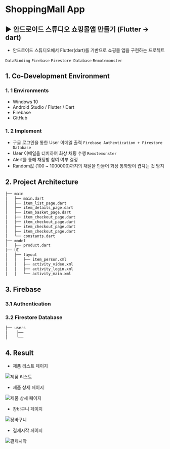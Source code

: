 # ShoppingMall App
## ▶ 안드로이드 스튜디오 쇼핑몰앱 만들기 (Flutter -> dart)
 
 - 안드로이드 스튜디오에서 Flutter(dart)를 기반으로 쇼핑몰 앱을 구현하는 프로젝트

`DataBinding` `Firebase` `Firestore Database` `Remotemonster`

## 1. Co-Development Environment   
### 1. 1 Environments
- Windows 10
- Android Studio / Flutter / Dart
- Firebase
- GitHub

### 1. 2 Implement
- 구글 로그인을 통한 User 이메일 출력 `Firebase Authentication + Firestore Database`
- User 이메일을 터치하여 화상 채팅 수행 `Remotemonster`
- Alert를 통해 채팅방 참여 여부 결정
- Random값 (100 ~ 1000000)까지의 채널을 만들어 화상 통화방이 겹치는 것 방지

## 2. Project Architecture   
```bash
├── main
│   ├── main.dart
│   ├── item_list_page.dart
│   ├── item_details_page.dart
│   ├── item_basket_page.dart
│   ├── item_checkout_page.dart
│   ├── item_checkout_page.dart
│   ├── item_checkout_page.dart
│   ├── item_checkout_page.dart
│   └── constants.dart
├── model
│   ├── product.dart
├── UI
│   ├── layout
│   │   ├── item_person.xml
│   │   ├── activity_video.xml
│   │   ├── activity_login.xml
│   │   └── activity_main.xml
```

## 3. Firebase   
### 3.1 Authentication

### 3.2 Firestore Database
```bash
├── users
│    ├── 
│    └── 

```

## 4. Result
- 제품 리스트 페이지

![제품 리스트](https://github.com/shyang12/ShoppingMall/assets/85710913/f9597257-c7ea-4619-90ef-ffd443dad152)

- 제품 상세 페이지

![제품 상세 페이지](https://github.com/shyang12/ShoppingMall/assets/85710913/cd3fe7f3-33f5-4c11-bd7d-fc450cd73175)

- 장바구니 페이지

![장바구니](https://github.com/shyang12/ShoppingMall/assets/85710913/849f9d7b-eb4e-441c-b5ca-c5e4ab729b48)


- 결제시작 페이지

![결제시작](https://github.com/shyang12/ShoppingMall/assets/85710913/6884b830-3516-477e-af55-85a29d4adb80)

